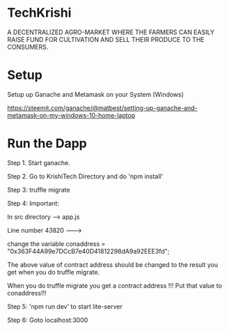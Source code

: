 # TechKrishi
  A DECENTRALIZED AGRO-MARKET WHERE THE FARMERS CAN EASILY RAISE FUND FOR CULTIVATION AND SELL THEIR PRODUCE TO THE CONSUMERS.

# Setup
 Setup up Ganache and Metamask on your System (Windows)
 
 https://steemit.com/ganache/@matbest/setting-up-ganache-and-metamask-on-my-windows-10-home-laptop

 # Run the Dapp
Step 1. Start ganache.

Step 2. Go to KrishiTech Directory and do 'npm install'

Step 3: truffle migrate

Step 4: Important:

In  src directory --> app.js

Line number 43820 --->

change the variable conaddress = "0x363F44A99e7DCcB7e40D41812298dA9a92EEE3fd"; 

The above value of contract address should be changed to the result you get when you do truffle migrate.

When you do truffle migrate you get a contract address !!!
Put that value to conaddress!!!


Step 5: 'npm run dev' to start lite-server

Step 6: Goto localhost:3000
